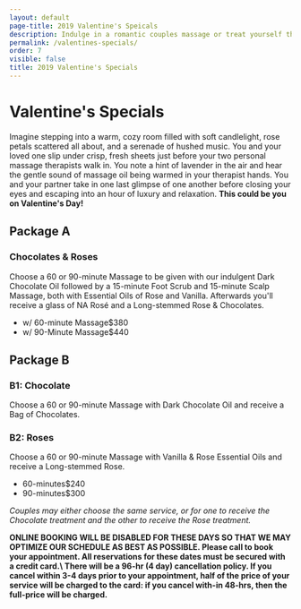 ```yaml
---
layout: default
page-title: 2019 Valentine's Speicals
description: Indulge in a romantic couples massage or treat yourself this valentine's day.
permalink: /valentines-specials/
order: 7
visible: false
title: 2019 Valentine's Specials
---
```

<h1>Valentine's Specials</h1>

<p>Imagine stepping into a warm, cozy room filled with soft candlelight, rose petals scattered all about, and a serenade of hushed music.  You and your loved one slip under crisp, fresh sheets just before your two personal massage therapists walk in. You note a hint of lavender in the air and hear the gentle sound of massage oil being warmed in your therapist hands. You and your partner take in one last glimpse of one another before closing your eyes and escaping into an hour of luxury and relaxation.  <strong>This could be you on Valentine's Day!</strong></p>

<h2>Package A</h2>

<h3>Chocolates & Roses</h3>

<p>Choose a 60 or 90-minute Massage to be given with our indulgent Dark Chocolate Oil followed by a 15-minute Foot Scrub and 15-minute Scalp Massage, both with Essential Oils of Rose and Vanilla. Afterwards you'll receive a glass of NA Rosé and a Long-stemmed Rose & Chocolates. </p>

<ul class="dotted-list">

<li><span>w/ 60-minute Massage</span><span>$380</span></li>

<li><span>w/ 90-Minute Massage</span><span>$440</span></li>

</ul>

<h2>Package B</h2>

<h3>B1: Chocolate
</h3>

<p>Choose a 60 or 90-minute Massage with Dark Chocolate Oil and receive a Bag of Chocolates.</p> 

<h3>B2: Roses</h3>

<p>Choose a 60 or 90-minute Massage with Vanilla & Rose Essential Oils and receive a Long-stemmed Rose.</p>

<ul class="dotted-list">

<li><span>60-minutes</span><span>$240</span></li>

<li><span>90-minutes</span><span>$300</span></li>

</ul>

<p><i>Couples may either choose the same service, or for one to receive the Chocolate treatment and the other to receive the Rose treatment.</i></p>

<p><strong class="red">
ONLINE BOOKING WILL BE DISABLED FOR THESE DAYS SO THAT WE MAY OPTIMIZE OUR SCHEDULE AS BEST AS POSSIBLE.
Please call to book your appointment.  All reservations for these dates must be secured with a credit card.\
There will be a 96-hr (4 day) cancellation policy.  If you cancel within 3-4 days prior to your appointment, 
half of the price of your service will be charged to the card: if you cancel with-in 48-hrs, then the 
full-price will be charged.
</strong></p>
